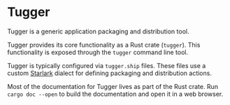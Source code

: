 # Tugger

Tugger is a generic application packaging and distribution tool.

Tugger provides its core functionality as a Rust crate (`tugger`). This
functionality is exposed through the `tugger` command line tool.

Tugger is typically configured via `tugger.ship` files. These files
use a custom [Starlark](https://github.com/bazelbuild/starlark) dialect
for defining packaging and distribution actions.

Most of the documentation for Tugger lives as part of the Rust crate.
Run `cargo doc --open` to build the documentation and open it in a web
browser.
